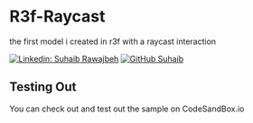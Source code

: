 # R3f-Raycast
the first model i created in r3f with a raycast interaction<br/>

[![Linkedin: Suhaib Rawajbeh](https://img.shields.io/badge/-suhaibrawajbeh-blue?style=flat-square&logo=Linkedin&logoColor=white&link=https://www.linkedin.com/in/subaibbb/)](https://www.linkedin.com/in/suhaib-ْrawajbeh-4527a5303/) 
[![GitHub Suhaib](https://img.shields.io/github/followers/subaibb?label=follow&style=social)](https://github.com/subaibb)

<h2>Testing Out</h2>
You can check out and test out the sample on <a href"https://codesandbox.io/p/sandbox/raycast-r3f-5k9976">CodeSandBox.io</a>
